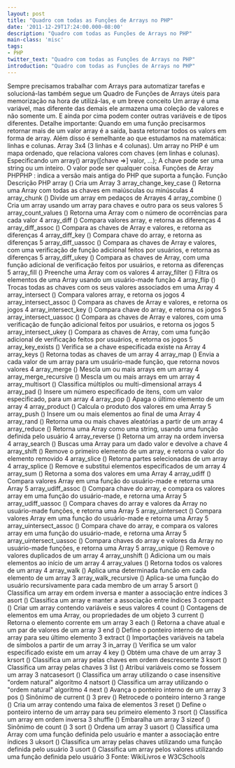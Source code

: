 ```yaml
---
layout: post
title: "Quadro com todas as Funções de Arrays no PHP"
date: '2011-12-29T17:24:00.000-08:00'
description: "Quadro com todas as Funções de Arrays no PHP"
main-class: 'misc'
tags:
- PHP
twitter_text: "Quadro com todas as Funções de Arrays no PHP"
introduction: "Quadro com todas as Funções de Arrays no PHP"
---
```

Sempre precisamos trabalhar com Arrays para automatizar tarefas e solucioná-las também segue um Quadro de Funções de Arrays úteis para memorização na hora de utilizá-las, e um breve conceito
Um array é uma variável, mas diferente das demais ele armazena uma coleção de valores e não somente um. E ainda por cima podem conter outras variáveis e de tipos diferentes.
Detalhe importante: Quando em uma função precisarmos retornar mais de um valor array é a saída, basta retornar todos os valors em forma de array.
Além disso é semelhante ao que estudamos na matemática: linhas e colunas. Array 3x4 (3 linhas e 4 colunas).
Um array no PHP é um mapa ordenado, que relaciona valores com chaves (em linhas e colunas).
Especificando um array()
array([chave =>] valor, ...);
A chave pode ser uma string ou um inteiro.
O valor pode ser qualquer coisa.
Funções de Array PHPPHP : indica a versão mais antiga do PHP que suporta a função.
     Função     Descrição     PHP        array ()     Cria um Array     3        array_change_key_case ()     Retorna uma Array com todas as chaves em maiúsculas ou minúsculas     4        array_chunk ()     Divide um array em pedaços de Arrayes     4        array_combine ()     Cria um array usando um array para chaves e outro para os seus valores     5        array_count_values ​​()     Retorna uma Array com o número de ocorrências para cada valor     4        array_diff ()     Compara valores array, e retorna as diferenças     4        array_diff_assoc ()     Compara as chaves de Array e valores, e retorna as diferenças     4        array_diff_key ()     Compara chave do array, e retorna as diferenças     5        array_diff_uassoc ()     Compara as chaves de Array e valores, com uma verificação de função adicional feitos por usuários, e retorna as diferenças     5        array_diff_ukey ()     Compara as chaves de Array, com uma função adicional de verificação feitos por usuários, e retorna as diferenças     5        array_fill ()     Preenche uma Array com os valores     4        array_filter ()     Filtra os elementos de uma Array usando um usuário-made função     4        array_flip ()     Trocas todas as chaves com os seus valores associados em uma Array     4        array_intersect ()     Compara valores array, e retorna os jogos     4        array_intersect_assoc ()     Compara as chaves de Array e valores, e retorna os jogos     4        array_intersect_key ()     Compara chave do array, e retorna os jogos     5        array_intersect_uassoc ()     Compara as chaves de Array e valores, com uma verificação de função adicional feitos por usuários, e retorna os jogos     5        array_intersect_ukey ()     Compara as chaves de Array, com uma função adicional de verificação feitos por usuários, e retorna os jogos     5        array_key_exists ()     Verifica se a chave especificada existe na Array     4        array_keys ()     Retorna todas as chaves de um array     4        array_map ()     Envia a cada valor de um array para um usuário-made função, que retorna novos valores     4        array_merge ()     Mescla um ou mais arrays em um array     4        array_merge_recursive ()     Mescla um ou mais arrays em um array     4        array_multisort ()     Classifica múltiplos ou multi-dimensional arrays     4        array_pad ()     Insere um número especificado de itens, com um valor especificado, para um array     4        array_pop ()     Apaga o último elemento de um array     4        array_product ()     Calcula o produto dos valores em uma Array     5        array_push ()     Insere um ou mais elementos ao final de uma Array     4        array_rand ()     Retorna uma ou mais chaves aleatórias a partir de um array     4        array_reduce ()     Retorna uma Array como uma string, usando uma função definida pelo usuário     4        array_reverse ()     Retorna um array na ordem inversa     4        array_search ()     Buscas uma Array para um dado valor e devolve a chave     4        array_shift ()     Remove o primeiro elemento de um array, e retorna o valor do elemento removido     4        array_slice ()     Retorna partes selecionadas de um array     4        array_splice ()     Remove e substitui elementos especificados de um array     4        array_sum ()     Retorna a soma dos valores em uma Array     4        array_udiff ()     Compara valores Array em uma função do usuário-made e retorna uma Array     5        array_udiff_assoc ()     Compara chave do array, e compara os valores array em uma função do usuário-made, e retorna uma Array     5        array_udiff_uassoc ()     Compara chaves do array e valores da Array no usuário-made funções, e retorna uma Array     5        array_uintersect ()     Compara valores Array em uma função do usuário-made e retorna uma Array     5        array_uintersect_assoc ()     Compara chave do array, e compara os valores array em uma função do usuário-made, e retorna uma Array     5        array_uintersect_uassoc ()     Compara chaves do array e valores da Array no usuário-made funções, e retorna uma Array     5        array_unique ()     Remove o valores duplicados de um array     4        array_unshift ()     Adiciona um ou mais elementos ao início de um array     4        array_values ​​()     Retorna todos os valores de um array     4        array_walk ()     Aplica uma determinada funcão em cada elemento de um array     3        array_walk_recursive ()     Aplica-se uma função do usuário recursivamente para cada membro de um array     5        arsort ()     Classifica um array em ordem inversa e manter a associação entre índices     3        asort ()     Classifica um array e manter a associação entre índices     3        compact ()     Criar um array contendo variáveis ​​e seus valores     4        count ()     Contagens de elementos em uma Array, ou propriedades de um objeto     3        current ()     Retorna o elemento corrente em um array     3        each ()     Retorna a chave atual e um par de valores de um array     3        end ()     Define o ponteiro interno de um array para seu último elemento     3        extract ()     Importações variáveis ​​na tabela de símbolos a partir de um array     3        in_array ()     Verifica se um valor especificado existe em um array     4        key ()     Obtém uma chave de um array     3        krsort ()     Classifica um array pelas chaves em ordem descrescente     3        ksort ()     Classifica um array pelas chaves     3        list ()     Atribui variáveis ​​como se fossem um array     3        natcasesort ()     Classifica um array utilizando o case insensitive "ordem natural" algoritmo     4        natsort ()     Classifica um array utilizando o "ordem natural" algoritmo     4        next ()     Avança o ponteiro interno de um array     3        pos ()     Sinônimo de current ()     3        prev ()     Retrocede o ponteiro interno     3        range ()     Cria um array contendo uma faixa de elementos     3        reset ()     Define o ponteiro interno de um array para seu primeiro elemento     3        rsort ()     Classifica um array em ordem inversa     3        shuffle ()     Embaralha um array     3        sizeof ()     Sinônimo de count ()     3        sort ()     Ordena um array     3        uasort ()     Classifica uma Array com uma função definida pelo usuário e manter a associação entre índices     3        uksort ()     Classifica um array pelas chaves utilizando uma função definida pelo usuário     3        usort ()     Classifica um array pelos valores utilizando uma função definida pelo usuário     3
Fonte: WikiLivros e W3CSchools
